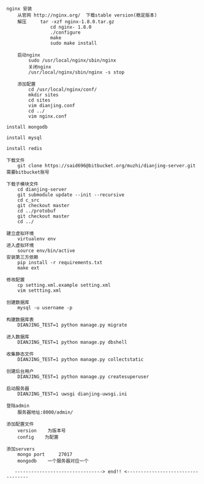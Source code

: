     nginx 安装 
        从官网 http://nginx.org/  下载stable version(稳定版本)
        解压     tar -xzf nginx-1.8.0.tar.gz
                    cd nginx- 1.8.0
                    ./configure
                    make
                    sudo make install

        启动nginx
            sudo /usr/local/nginx/sbin/nginx 
            关闭nginx
            /usr/local/nginx/sbin/nginx -s stop

        添加配置
            cd /usr/local/nginx/conf/
            mkdir sites
            cd sites
            vim dianjing.conf
            cd ../
            vim nginx.conf
            
    install mongodb

    install mysql 
    
    install redis

    下载文件
        git clone https://said696@bitbucket.org/muzhi/dianjing-server.git  需要bitbucket账号

    下载子模块文件
        cd dianjing-server
        git submodule update --init --recursive
        cd c_src
        git checkout master
        cd ../protobuf
        git checkout master
        cd ../

    建立虚拟环境
        virtualenv env
    进入虚拟环境
        source env/bin/active
    安装第三方依赖
        pip install -r requirements.txt
        make ext
    
    修改配置
        cp setting.xml.example setting.xml
        vim settting.xml

    创建数据库 
        mysql -u username -p 
     
    构建数据库表 
        DIANJING_TEST=1 python manage.py migrate
    
    进入数据库
        DIANJING_TEST=1 python manage.py dbshell

    收集静态文件 
        DIANJING_TEST=1 python manage.py collectstatic

    创建后台用户
        DIANJING_TEST=1 python manage.py createsuperuser
    
    启动服务器
        DIANJING_TEST=1 uwsgi dianjing-uwsgi.ini

    登陆admin 
        服务器地址:8000/admin/

    添加配置文件
        version    为版本号
        config    为配置

    添加servers
        mongo port     27017
        mongodb    一个服务器对应一个
       
       --------------------------------> end!! <----------------------------------
